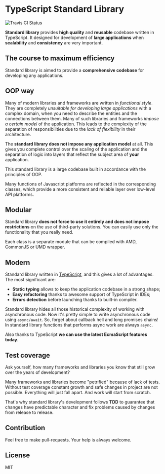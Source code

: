 # TypeScript Standard Library

![Travis CI Status](https://travis-ci.org/monumentjs/core.svg?branch=master)

**Standard library** provides **high quality** and **reusable** codebase written in TypeScript. 
It designed for development of **large applications** when **scalability** and **consistency** 
are very important.


## The course to maximum efficiency

Standard library is aimed to provide a **comprehensive codebase** for developing any applications.


## OOP way

Many of modern libraries and frameworks are written in _functional style_.
They are completely _unsuitable for developing large applications_ with a complex domain, 
when you need to describe the entities and the connections between them. 
Many of such libraries and frameworks _impose a certain model_ of the application. 
This leads to the complexity of the separation of responsibilities due to the _lack of flexibility_ 
in their architecture.

The **standard library does not impose any application model** at all. 
This gives you complete control over the scaling of the application and 
the separation of logic into layers that reflect the subject area of **your** application.

This standard library is a large codebase built in accordance with the principles of OOP.

Many functions of Javascript platforms are reflected in the corresponding classes, 
which provide a more consistent and reliable layer over low-level API platforms.


## Modular

Standard library **does not force to use it entirely and does not impose restrictions** 
on the use of third-party solutions. You can easily use only the functionality that you really need.

Each class is a separate module that can be compiled with AMD, CommonJS or UMD wrapper.


## Modern

Standard library written in [TypeScript](https://www.typescriptlang.org), and this gives a lot of advantages.
The most significant are:

- **Static typing** allows to keep the application codebase in a strong shape;
- **Easy refactoring** thanks to awesome support of TypeScript in IDEs;
- **Errors detection** before launching thanks to built-in compiler.

Standard library hides all those historical complexity of working with asynchronous code. 
Now it's pretty simple to write asynchronous code using `async/await`.
So, forget about callback hell and long promises chains!
In standard library functions that performs async work are always `async`.

Also thanks to TypeScript **we can use the latest EcmaScript features today**.


## Test coverage

Ask yourself, how many frameworks and libraries you know that still grow over the years of development?

Many frameworks and libraries become "petrified" because of lack of tests.
Without test coverage constant growth and safe changes in project are not possible. 
Everything will just fall apart. 
And work will start from scratch.

That's why standard library's development follows **TDD** to guarantee that changes have predictable character
and fix problems caused by changes from release to release.


## Contribution

Feel free to make pull-requests. Your help is always welcome.


## License

MIT
